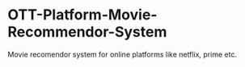 # OTT-Platform-Movie-Recommendor-System
Movie recomendor system for online platforms like netflix, prime etc.
